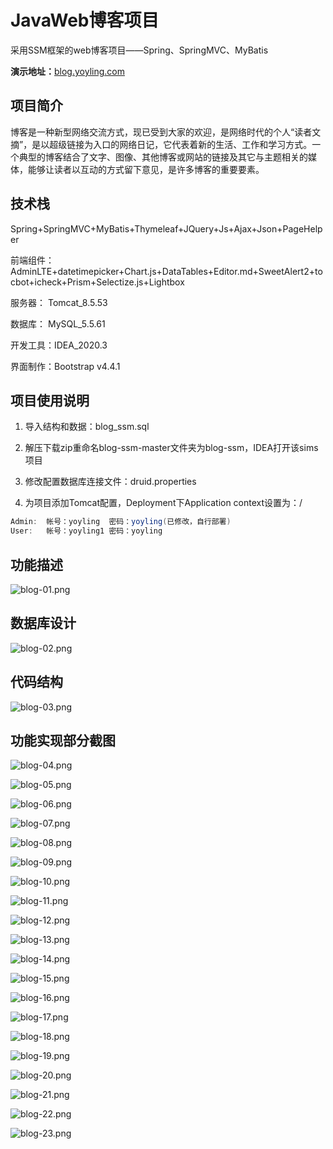 # JavaWeb博客项目
采用SSM框架的web博客项目——Spring、SpringMVC、MyBatis

**演示地址：**[blog.yoyling.com](https://blog.yoyling.com)



## 项目简介

博客是一种新型网络交流方式，现已受到大家的欢迎，是网络时代的个人“读者文摘”，是以超级链接为入口的网络日记，它代表着新的生活、工作和学习方式。一个典型的博客结合了文字、图像、其他博客或网站的链接及其它与主题相关的媒体，能够让读者以互动的方式留下意见，是许多博客的重要要素。



## 技术栈

Spring+SpringMVC+MyBatis+Thymeleaf+JQuery+Js+Ajax+Json+PageHelper

前端组件：AdminLTE+datetimepicker+Chart.js+DataTables+Editor.md+SweetAlert2+tocbot+icheck+Prism+Selectize.js+Lightbox

服务器： Tomcat_8.5.53

数据库： MySQL_5.5.61

开发工具：IDEA_2020.3

界面制作：Bootstrap v4.4.1



## 项目使用说明

1. 导入结构和数据：blog_ssm.sql

2. 解压下载zip重命名blog-ssm-master文件夹为blog-ssm，IDEA打开该sims项目

3. 修改配置数据库连接文件：druid.properties

4. 为项目添加Tomcat配置，Deployment下Application context设置为：/

```Java
Admin:	帐号：yoyling	密码：yoyling(已修改，自行部署)
User:	帐号：yoyling1	密码：yoyling
```



## 功能描述

![blog-01.png](https://i.loli.net/2021/02/28/UFfON862WaoPGkz.png)



## 数据库设计

![blog-02.png](https://i.loli.net/2021/02/28/mx6ewPVdAEnGpqv.png)



## 代码结构

![blog-03.png](https://i.loli.net/2021/02/28/yMRtYIDn7X9mVqS.png)



## 功能实现部分截图

![blog-04.png](https://i.loli.net/2021/02/28/1tHym6iPhdDoZYp.png)

![blog-05.png](https://i.loli.net/2021/02/28/dxOHNznbCGaLkKM.png)

![blog-06.png](https://i.loli.net/2021/02/28/kJUQ5LCMR1hwxSD.png)

![blog-07.png](https://i.loli.net/2021/02/28/Ye5azqx913FJQWT.png)

![blog-08.png](https://i.loli.net/2021/02/28/VTu1WhNoOlC8vPi.png)

![blog-09.png](https://i.loli.net/2021/02/28/75T1qn6p9KVQlCv.png)

![blog-10.png](https://i.loli.net/2021/02/28/ONMXKwqex8zArp2.png)

![blog-11.png](https://i.loli.net/2021/02/28/c2KHgJPD3A6aeFC.png)

![blog-12.png](https://i.loli.net/2021/02/28/7fPCtEvRIzhJFgQ.png)

![blog-13.png](https://i.loli.net/2021/02/28/cE6tJ3wMBCXPs7m.png)

![blog-14.png](https://i.loli.net/2021/02/28/d8Pb2YRonjAGNTh.png)

![blog-15.png](https://i.loli.net/2021/02/28/yz8J2ZA4jdqRoGi.png)

![blog-16.png](https://i.loli.net/2021/02/28/Db7SGyzaAgqHW8T.png)

![blog-17.png](https://i.loli.net/2021/02/28/Ms5JzoS6afHdKg3.png)

![blog-18.png](https://i.loli.net/2021/02/28/9Sqz8JmcltUw27B.png)

![blog-19.png](https://i.loli.net/2021/02/28/RwHj5DZgQOx7Nqf.png)

![blog-20.png](https://i.loli.net/2021/02/28/YIJKz365cpWwEf9.png)

![blog-21.png](https://i.loli.net/2021/02/28/tU5PWveVpINkBm8.png)

![blog-22.png](https://i.loli.net/2021/02/28/e6IzvJyOlp4Qk1q.png)

![blog-23.png](https://i.loli.net/2021/02/28/g3bKjPYRyVhdi1F.png)

